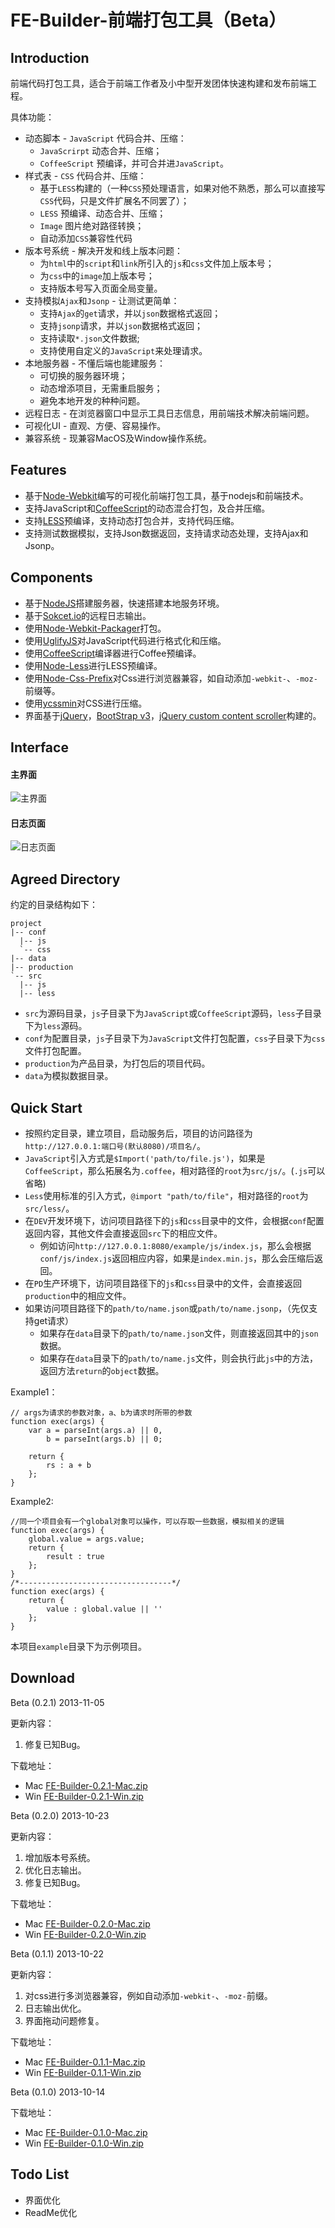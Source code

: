 # FE-Builder-前端打包工具（Beta）


## Introduction

前端代码打包工具，适合于前端工作者及小中型开发团体快速构建和发布前端工程。

具体功能：

* 动态脚本 - `JavaScript` 代码合并、压缩：
  * `JavaScrirpt` 动态合并、压缩；
  * `CoffeeScript` 预编译，并可合并进`JavaScript`。
* 样式表 - `CSS` 代码合并、压缩：
  * 基于`LESS`构建的（一种`CSS`预处理语言，如果对他不熟悉，那么可以直接写`CSS`代码，只是文件扩展名不同罢了）；
  * `LESS` 预编译、动态合并、压缩；
  * `Image` 图片绝对路径转换；
  * 自动添加`CSS`兼容性代码
* 版本号系统 - 解决开发和线上版本问题：
  * 为`html`中的`script`和`link`所引入的`js`和`css`文件加上版本号；
  * 为`css`中的`image`加上版本号；
  * 支持版本号写入页面全局变量。
* 支持模拟`Ajax`和`Jsonp` - 让测试更简单：
  * 支持`Ajax`的`get`请求，并以`json`数据格式返回；
  * 支持`jsonp`请求，并以`json`数据格式返回；
  * 支持读取`*.json`文件数据;
  * 支持使用自定义的`JavaScript`来处理请求。
* 本地服务器 - 不懂后端也能建服务：
  * 可切换的服务器环境；
  * 动态增添项目，无需重启服务；
  * 避免本地开发的种种问题。
* 远程日志 - 在浏览器窗口中显示工具日志信息，用前端技术解决前端问题。
* 可视化UI - 直观、方便、容易操作。
* 兼容系统 - 现兼容MacOS及Window操作系统。


## Features

* 基于[Node-Webkit](https://raw.github.com/rogerwang/node-webkit)编写的可视化前端打包工具，基于nodejs和前端技术。
* 支持JavaScript和[CoffeeScript](http://jashkenas.github.io/coffee-script/)的动态混合打包，及合并压缩。
* 支持[LESS](http://lesscss.net)预编译，支持动态打包合并，支持代码压缩。
* 支持测试数据模拟，支持Json数据返回，支持请求动态处理，支持Ajax和Jsonp。

## Components

* 基于[NodeJS](http://nodejs.org)搭建服务器，快速搭建本地服务环境。
* 基于[Sokcet.io](http://socket.io)的远程日志输出。
* 使用[Node-Webkit-Packager](https://gitcafe.com/EdwonLim/Node-Webkit-Packager)打包。
* 使用[UglifyJS](https://github.com/mishoo/UglifyJS)对JavaScript代码进行格式化和压缩。
* 使用[CoffeeScript](http://jashkenas.github.io/coffee-script/)编译器进行Coffee预编译。
* 使用[Node-Less](https://gitcafe.com/EdwonLim/node-less)进行LESS预编译。
* 使用[Node-Css-Prefix](https://gitcafe.com/EdwonLim/Node-Css-Prefix)对Css进行浏览器兼容，如自动添加`-webkit-`、`-moz-`前缀等。
* 使用[ycssmin](https://github.com/yui/ycssmin)对CSS进行压缩。
* 界面基于[jQuery](http://jquery.com)，[BootStrap v3](http://v3.bootcss.com/)，[jQuery custom content scroller](http://manos.malihu.gr/jquery-custom-content-scroller/)构建的。

## Interface

#### 主界面
![主界面](http://edwonlim.gitcafe.com/pimg/feb/FEB.png)

#### 日志页面
![日志页面](http://edwonlim.gitcafe.com/pimg/feb//FEB_log.png)

## Agreed Directory

约定的目录结构如下：

```
project
|-- conf
  |-- js
  `-- css 
|-- data
|-- production
`-- src
  |-- js
  |-- less
```

* `src`为源码目录，`js`子目录下为`JavaScript`或`CoffeeScript`源码，`less`子目录下为`less`源码。
* `conf`为配置目录，`js`子目录下为`JavaScript`文件打包配置，`css`子目录下为`css`文件打包配置。
* `production`为产品目录，为打包后的项目代码。
* `data`为模拟数据目录。

## Quick Start

* 按照约定目录，建立项目，启动服务后，项目的访问路径为`http://127.0.0.1:端口号(默认8080)/项目名/`。
* `JavaScript`引入方式是`$Import('path/to/file.js')`，如果是`CoffeeScript`，那么拓展名为`.coffee`，相对路径的`root`为`src/js/`。(`.js`可以省略)
* `Less`使用标准的引入方式，`@import "path/to/file"`，相对路径的`root`为`src/less/`。
* 在`DEV`开发环境下，访问项目路径下的`js`和`css`目录中的文件，会根据`conf`配置返回内容，其他文件会直接返回`src`下的相应文件。
  * 例如访问`http://127.0.0.1:8080/example/js/index.js`，那么会根据`conf/js/index.js`返回相应内容，如果是`index.min.js`，那么会压缩后返回。
* 在`PD`生产环境下，访问项目路径下的`js`和`css`目录中的文件，会直接返回`production`中的相应文件。
* 如果访问项目路径下的`path/to/name.json`或`path/to/name.jsonp`，（先仅支持get请求）
  * 如果存在`data`目录下的`path/to/name.json`文件，则直接返回其中的`json`数据。
  * 如果存在`data`目录下的`path/to/name.js`文件，则会执行此`js`中的方法，返回方法`return`的`object`数据。
 
Example1：
 
```
// args为请求的参数对象，a、b为请求时所带的参数
function exec(args) {
    var a = parseInt(args.a) || 0,
        b = parseInt(args.b) || 0;

    return {
        rs : a + b
    };
}
```
Example2:

```
//同一个项目会有一个global对象可以操作，可以存取一些数据，模拟相关的逻辑
function exec(args) {
    global.value = args.value;
    return {
        result : true
    };
}
/*----------------------------------*/
function exec(args) {
    return {
        value : global.value || ''
    };
}
```

本项目`example`目录下为示例项目。

## Download


Beta (0.2.1) 2013-11-05

更新内容：

1. 修复已知Bug。

下载地址：

* Mac [FE-Builder-0.2.1-Mac.zip]()
* Win [FE-Builder-0.2.1-Win.zip]()

Beta (0.2.0) 2013-10-23

更新内容：

1. 增加版本号系统。
2. 优化日志输出。
3. 修复已知Bug。

下载地址：

* Mac [FE-Builder-0.2.0-Mac.zip](http://pan.baidu.com/s/1JUha)
* Win [FE-Builder-0.2.0-Win.zip](http://pan.baidu.com/s/13QkuV)

Beta (0.1.1) 2013-10-22

更新内容：

1. 对css进行多浏览器兼容，例如自动添加`-webkit-`、`-moz-`前缀。
2. 日志输出优化。
3. 界面拖动问题修复。

下载地址：

* Mac [FE-Builder-0.1.1-Mac.zip](http://pan.baidu.com/s/1suLCO)
* Win [FE-Builder-0.1.1-Win.zip](http://pan.baidu.com/s/1JQAv)

Beta (0.1.0) 2013-10-14

下载地址：

* Mac [FE-Builder-0.1.0-Mac.zip](http://pan.baidu.com/s/1wxGlz)
* Win [FE-Builder-0.1.0-Win.zip](http://pan.baidu.com/s/1uvNaT)


## Todo List

* 界面优化
* ReadMe优化

